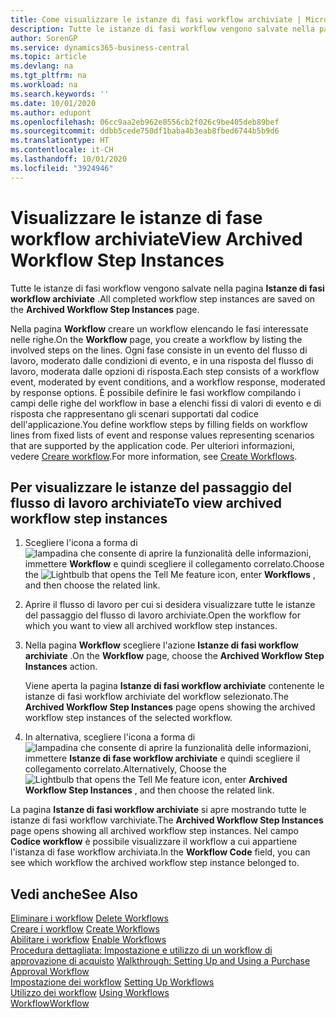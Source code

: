 ```yaml
---
title: Come visualizzare le istanze di fasi workflow archiviate | Microsoft Docs
description: Tutte le istanze di fasi workflow vengono salvate nella pagina **Istanze di fasi workflow archiviate** .
author: SorenGP
ms.service: dynamics365-business-central
ms.topic: article
ms.devlang: na
ms.tgt_pltfrm: na
ms.workload: na
ms.search.keywords: ''
ms.date: 10/01/2020
ms.author: edupont
ms.openlocfilehash: 06cc9aa2eb962e8556cb2f026c9be405deb89bef
ms.sourcegitcommit: ddbb5cede750df1baba4b3eab8fbed6744b5b9d6
ms.translationtype: HT
ms.contentlocale: it-CH
ms.lasthandoff: 10/01/2020
ms.locfileid: "3924946"
---
```

# <a name="view-archived-workflow-step-instances"></a><span data-ttu-id="f04ed-103">Visualizzare le istanze di fase workflow archiviate</span><span class="sxs-lookup"><span data-stu-id="f04ed-103">View Archived Workflow Step Instances</span></span>
<span data-ttu-id="f04ed-104">Tutte le istanze di fasi workflow vengono salvate nella pagina **Istanze di fasi workflow archiviate** .</span><span class="sxs-lookup"><span data-stu-id="f04ed-104">All completed workflow step instances are saved on the **Archived Workflow Step Instances** page.</span></span>  

 <span data-ttu-id="f04ed-105">Nella pagina **Workflow** creare un workflow elencando le fasi interessate nelle righe.</span><span class="sxs-lookup"><span data-stu-id="f04ed-105">On the **Workflow** page, you create a workflow by listing the involved steps on the lines.</span></span> <span data-ttu-id="f04ed-106">Ogni fase consiste in un evento del flusso di lavoro, moderato dalle condizioni di evento, e in una risposta del flusso di lavoro, moderata dalle opzioni di risposta.</span><span class="sxs-lookup"><span data-stu-id="f04ed-106">Each step consists of a workflow event, moderated by event conditions, and a workflow response, moderated by response options.</span></span> <span data-ttu-id="f04ed-107">È possibile definire le fasi workflow compilando i campi delle righe del workflow in base a elenchi fissi di valori di evento e di risposta che rappresentano gli scenari supportati dal codice dell'applicazione.</span><span class="sxs-lookup"><span data-stu-id="f04ed-107">You define workflow steps by filling fields on workflow lines from fixed lists of event and response values representing scenarios that are supported by the application code.</span></span> <span data-ttu-id="f04ed-108">Per ulteriori informazioni, vedere [Creare workflow](across-how-to-create-workflows.md).</span><span class="sxs-lookup"><span data-stu-id="f04ed-108">For more information, see [Create Workflows](across-how-to-create-workflows.md).</span></span>  

## <a name="to-view-archived-workflow-step-instances"></a><span data-ttu-id="f04ed-109">Per visualizzare le istanze del passaggio del flusso di lavoro archiviate</span><span class="sxs-lookup"><span data-stu-id="f04ed-109">To view archived workflow step instances</span></span>  
1.  <span data-ttu-id="f04ed-110">Scegliere l'icona a forma di ![lampadina che consente di aprire la funzionalità delle informazioni](media/ui-search/search_small.png "Informazioni sull'operazione che si desidera eseguire"), immettere **Workflow** e quindi scegliere il collegamento correlato.</span><span class="sxs-lookup"><span data-stu-id="f04ed-110">Choose the ![Lightbulb that opens the Tell Me feature](media/ui-search/search_small.png "Tell me what you want to do") icon, enter **Workflows** , and then choose the related link.</span></span>  
2.  <span data-ttu-id="f04ed-111">Aprire il flusso di lavoro per cui si desidera visualizzare tutte le istanze del passaggio del flusso di lavoro archiviate.</span><span class="sxs-lookup"><span data-stu-id="f04ed-111">Open the workflow for which you want to view all archived workflow step instances.</span></span>  
3.  <span data-ttu-id="f04ed-112">Nella pagina **Workflow** scegliere l'azione **Istanze di fasi workflow archiviate** .</span><span class="sxs-lookup"><span data-stu-id="f04ed-112">On the **Workflow** page, choose the **Archived Workflow Step Instances** action.</span></span>  

    <span data-ttu-id="f04ed-113">Viene aperta la pagina **Istanze di fasi workflow archiviate** contenente le istanze di fasi workflow archiviate del workflow selezionato.</span><span class="sxs-lookup"><span data-stu-id="f04ed-113">The **Archived Workflow Step Instances** page opens showing the archived workflow step instances of the selected workflow.</span></span>  
4.  <span data-ttu-id="f04ed-114">In alternativa, scegliere l'icona a forma di ![lampadina che consente di aprire la funzionalità delle informazioni](media/ui-search/search_small.png "Informazioni sull'operazione che si desidera eseguire"), immettere **Istanze di fase workflow archiviate** e quindi scegliere il collegamento correlato.</span><span class="sxs-lookup"><span data-stu-id="f04ed-114">Alternatively, Choose the ![Lightbulb that opens the Tell Me feature](media/ui-search/search_small.png "Tell me what you want to do") icon, enter **Archived Workflow Step Instances** , and then choose the related link.</span></span>  

<span data-ttu-id="f04ed-115">La pagina **Istanze di fasi workflow archiviate** si apre mostrando tutte le istanze di fasi workflow varchiviate.</span><span class="sxs-lookup"><span data-stu-id="f04ed-115">The **Archived Workflow Step Instances** page opens showing all archived workflow step instances.</span></span> <span data-ttu-id="f04ed-116">Nel campo **Codice workflow** è possibile visualizzare il workflow a cui appartiene l'istanza di fase workflow archiviata.</span><span class="sxs-lookup"><span data-stu-id="f04ed-116">In the **Workflow Code** field, you can see which workflow the archived workflow step instance belonged to.</span></span>  

## <a name="see-also"></a><span data-ttu-id="f04ed-117">Vedi anche</span><span class="sxs-lookup"><span data-stu-id="f04ed-117">See Also</span></span>  
 <span data-ttu-id="f04ed-118">[Eliminare i workflow](across-how-to-delete-workflows.md) </span><span class="sxs-lookup"><span data-stu-id="f04ed-118">[Delete Workflows](across-how-to-delete-workflows.md) </span></span>  
 <span data-ttu-id="f04ed-119">[Creare i workflow](across-how-to-create-workflows.md) </span><span class="sxs-lookup"><span data-stu-id="f04ed-119">[Create Workflows](across-how-to-create-workflows.md) </span></span>  
 <span data-ttu-id="f04ed-120">[Abilitare i workflow](across-how-to-enable-workflows.md) </span><span class="sxs-lookup"><span data-stu-id="f04ed-120">[Enable Workflows](across-how-to-enable-workflows.md) </span></span>  
 <span data-ttu-id="f04ed-121">[Procedura dettagliata: Impostazione e utilizzo di un workflow di approvazione di acquisto](walkthrough-setting-up-and-using-a-purchase-approval-workflow.md) </span><span class="sxs-lookup"><span data-stu-id="f04ed-121">[Walkthrough: Setting Up and Using a Purchase Approval Workflow](walkthrough-setting-up-and-using-a-purchase-approval-workflow.md) </span></span>  
 <span data-ttu-id="f04ed-122">[Impostazione dei workflow](across-set-up-workflows.md) </span><span class="sxs-lookup"><span data-stu-id="f04ed-122">[Setting Up Workflows](across-set-up-workflows.md) </span></span>  
 <span data-ttu-id="f04ed-123">[Utilizzo dei workflow](across-use-workflows.md) </span><span class="sxs-lookup"><span data-stu-id="f04ed-123">[Using Workflows](across-use-workflows.md) </span></span>  
 [<span data-ttu-id="f04ed-124">Workflow</span><span class="sxs-lookup"><span data-stu-id="f04ed-124">Workflow</span></span>](across-workflow.md)
